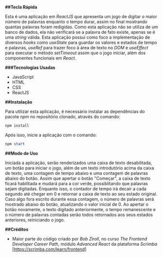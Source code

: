 **##Tecla Rápida**

Esta é uma aplicação em *ReactJS* que apresenta um jogo de digitar o maior número de palavras enquanto o tempo durar, assim no final mostrando quantas palavras foram redigidas. Como esta aplicação não se utiliza de um banco de dados, ela não verificará se a palavra de fato existe, apenas se é uma *string* válida.
Esta aplicação possui como foco a implementação de diversos *hooks* como *useState* para guardar os valores e estados de tempo e palavras, *useRef* para trazer foco à área de texto no *DOM* e *useEffect* para executar o método *setTimeout* assim que o jogo iniciar, além dos componentes funcionais em *React*.

**###Tecnologias Usadas**

* JavaScript
* HTML
* CSS
* ReactJS

**##Instalação**

Para utilizar esta aplicação, é necessário instalar as dependências do pacote *npm* no repositório clonado, através do comando:

```powershell
npm install
```

Após isso, inicie a aplicação com o comando:

```powershell
npm start
```

**##Modo de Uso**

Iniciada a aplicação, serão renderizados uma caixa de texto desabilitada, um botão para iniciar o jogo, além de um texto introdutório acima da caixa de texto, uma contagem de tempo abaixo e uma contagem de palavras abaixo do botão.
Assim que apertar o botão "Começar", a caixa de texto ficará habilitada e mudará para a cor verde, possiblitando que palavras sejam digitadas. Enquanto isso, o contador de tempo irá decair a cada segundo até chegar em 0 e retornar a caixa de texto ao seu estado original. Caso algo fora escrito durante essa contagem, o número de palavras será mostrado abaixo do botão, atualizando o valor inicial de 0.
Ao apertar o botão novamente, o texto digitado anteriormente, o tempo remanescente e o número de palavras contadas serão todos retornados aos seus estados anteriores, reiniciando o jogo.

**##Créditos**

* Maior parte do código criado por *Bob Ziroll*, no curso *The Frontend Developer Career Path*, módulo *Advanced React* da plataforma *Scrimba* [https://scrimba.com/learn/frontend]